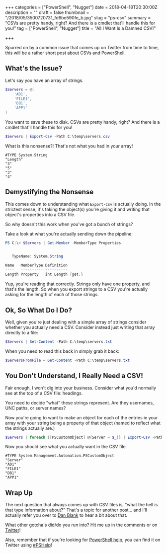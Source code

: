 +++
categories = ["PowerShell", "Nugget"]
date = 2018-04-18T20:30:00Z
description = ""
draft = false
thumbnail = "/2018/05/3500720731_fd6be590fe_b.jpg"
slug = "ps-csv"
summary = "CSVs are pretty handy, right? And there is a cmdlet that'll handle this for you!"
tag = ["PowerShell", "Nugget"]
title = "All I Want Is a Damned CSV!"

+++


Spurred on by a common issue that comes up on Twitter from time to time, this will be a rather short post about CSVs and PowerShell.

## **What's the Issue?**

Let's say you have an array of strings.

```powershell
$Servers = @(
    'AD1',
    'FILE1',
    'DB1',
    'APP1'
)

```

You want to save these to disk. CSVs are pretty handy, right? And there is a cmdlet that'll handle this for you!

```powershell
$Servers | Export-Csv -Path C:\temp\servers.csv

```

What is this nonsense?! That's not what you had in your array!

```
#TYPE System.String
"Length"
"3"
"5"
"3"
"4"

```

## **Demystifying the Nonsense**

This comes down to understanding what `Export-Csv` is actually doing. In the strictest sense, it's taking the object(s) you're giving it and writing that object's properties into a CSV file.

So why doesn't this work when you've got a bunch of strings?

Take a look at what you're actually sending down the pipeline:

```powershell
PS C:\> $Servers | Get-Member -MemberType Properties


   TypeName: System.String

Name   MemberType Definition
----   ---------- ----------
Length Property   int Length {get;}

```

Yup, you're reading that correctly. Strings only have one property, and that's the length. So when you export strings to a CSV you're actually asking for the length of each of those strings.

## **Ok, So What Do I Do?**

Well, given you're just dealing with a simple array of strings consider whether you actually need a CSV. Consider instead just writing that array directly to a file:

```powershell
$Servers | Set-Content -Path C:\temp\servers.txt

```

When you need to read this back in simply grab it back:

```powershell
$ServersFromFile = Get-Content -Path C:\temp\servers.txt

```

## **You Don't Understand, I Really Need a CSV!**

Fair enough, I won't dig into your business. Consider what you'd normally see at the top of a CSV file: headings.

You need to decide "what" these strings represent. Are they usernames, UNC paths, or server names?

Now you're going to want to make an object for each of the entries in your array with your string being a property of that object (named to reflect what the strings actually are.)

```powershell
$Servers | foreach {[PSCustomObject] @{Server = $_}} | Export-Csv -Path C:\temp\servers.csv

```

Now you should see what you actually want in the CSV file.

```
#TYPE System.Management.Automation.PSCustomObject
"Server"
"AD1"
"FILE1"
"DB1"
"APP1"

```

## **Wrap Up**

The next question that always comes up with CSV files is, "what the hell is that type information about?" That's a topic for another post... and I'll actually refer you over to [Dan Blank](https://danblank.co.uk/2018/04/05/export-csv-pshelp/) to hear a bit about that.

What other gotcha's did/do you run into? Hit me up in the comments or on [Twitter](https://twitter.com/WindosNZ)!

Also, remember that if you're looking for [PowerShell help](https://king.geek.nz/2018/03/20/pshelp-twitter/), you can find it on Twitter using [#PSHelp](https://twitter.com/search?f=tweets&vertical=default&q=%23pshelp&src=typd)!

